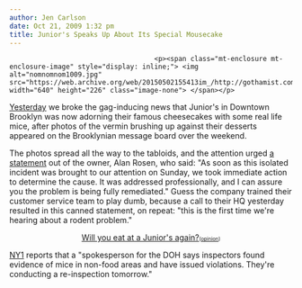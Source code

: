 ```yaml
---
author: Jen Carlson
date: Oct 21, 2009 1:32 pm
title: Junior's Speaks Up About Its Special Mousecake
---
```


	
										<p><span class="mt-enclosure mt-enclosure-image" style="display: inline;"> <img alt="nomnomnom1009.jpg" src="https://web.archive.org/web/20150502155413im_/http://gothamist.com/attachments/arts_jen/nomnomnom1009.jpg" width="640" height="226" class="image-none"> </span></p>

<p><a href="https://web.archive.org/web/20150502155413/http://gothamist.com/2009/10/20/mice_love_juniors_cheesecake_too.php">Yesterday</a> we broke the gag-inducing news that Junior&apos;s in Downtown Brooklyn was now adorning their famous cheesecakes with some real life mice, after photos of the vermin brushing up against their desserts appeared on the Brooklynian message board over the weekend. </p>

<p>The photos spread all the way to the tabloids, and the attention urged <a href="https://web.archive.org/web/20150502155413/http://www.1010wins.com/pages/5489733.php?contentType=4&amp;contentId=4907832">a statement</a> out of the owner, Alan Rosen, who said: &quot;As soon as this isolated incident was brought to our attention on Sunday, we took immediate action to determine the cause. It was addressed professionally, and I can assure you the problem is being fully remediated.&quot; Guess the company trained their customer service team to play dumb, because a call to their HQ yesterday resulted in this canned statement, on repeat: &quot;this is the first time we&apos;re hearing about a rodent problem.&quot;</p>

<center><script type="text/javascript" charset="utf-8" src="https://web.archive.org/web/20150502155413js_/http://static.polldaddy.com/p/2150197.js"></script><noscript>
<a href="https://web.archive.org/web/20150502155413/http://answers.polldaddy.com/poll/2150197/">Will you eat at a Junior's again?</a><span style="font-size:9px;">(<a href="https://web.archive.org/web/20150502155413/http://answers.polldaddy.com/">opinion</a>)</span>
</noscript></center>

<p><a href="https://web.archive.org/web/20150502155413/http://ny1.com/6-bronx-news-content/top_stories/107668/mouse-photographed-in-junior-s-cheesecake-display/">NY1</a> reports that a &quot;spokesperson for the DOH says inspectors found evidence of mice in non-food areas and have issued violations. They&apos;re conducting a re-inspection tomorrow.&quot;</p>					
										
									
				